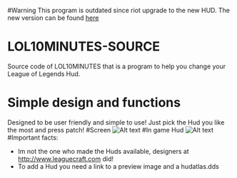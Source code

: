 #Warning
This program is outdated since riot upgrade to the new HUD. The new version can be found [here](http://thewebs.github.io/LeagueHudRevolution/)
# LOL10MINUTES-SOURCE
Source code of LOL10MINUTES that is a program to help you change your League of Legends Hud.
# Simple design and functions
Designed to be user friendly and simple to use! Just pick the Hud you like the most and press patch!
#Screen
![Alt text](http://i.epvpimg.com/fMkue.png "")
#In game Hud
![Alt text](http://img3.leaguecraft.com/uimods/asset/uimod_760px_12543.jpg "")
#Important facts:
- Im not the one who made the Huds available, designers at http://www.leaguecraft.com did!
- To add a Hud you need a link to a preview image and a hudatlas.dds
